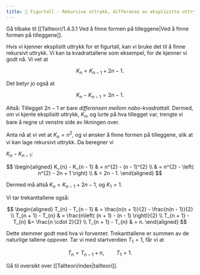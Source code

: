 ```yaml
---
title: 📄 Figurtall - Rekursive uttrykk, differanse av eksplisitte uttrykk
---
```

Gå tilbake til [[Tallteori/1.4.3.1 Ved å finne formen på tilleggene|Ved å finne formen på tilleggene]].


Hvis vi kjenner eksplisitt uttrykk for et figurtall, kan vi bruke det til å finne rekursivt uttrykk. Vi kan ta kvadrattallene som eksempel, for de kjenner vi godt nå. Vi vet at

$$
K_{n} = K_{n - 1} + 2n - 1.
$$

Det betyr jo også at

$$
K_{n} - K_{n - 1} = 2n - 1.
$$

Altså: Tillegget $2n - 1$ er bare *differansen mellom nabo-kvadrattall.* Dermed, om vi kjente eksplisitt uttrykk, $K_{n}$, og lurte på hva tillegget var, trengte vi bare å regne ut venstre side av likningen over.

Anta nå at vi vet at $K_{n} = n^{2}$, og vi ønsker å finne formen på tilleggene, slik at vi kan lage rekursivt uttrykk. Da beregner vi 

$K_{n} - K_{n - 1}$:

$$
\begin{aligned} 
K_{n} - K_{n - 1}
& = n^{2} - (n - 1)^{2}
\\
& = n^{2} - \left( n^{2} - 2n + 1 \right)
\\ 
& = 2n - 1.
\end{aligned} 
$$

Dermed må altså $K_{n} = K_{n - 1} + 2n - 1$, og $K_{1} = 1$.

Vi tar trekanttallene også:

$$
\begin{aligned} 
T_{n} - T_{n - 1} & = \frac{n(n + 1)}{2} - \frac{n(n - 1)}{2}
\\ T_{n + 1} - T_{n} & = \frac{n\left( (n + 1) - (n - 1) \right)}{2}
\\
T_{n + 1} - T_{n}
&= \frac{n \cdot 2}{2}
\\
T_{n + 1} - T_{n} & = n.
\end{aligned} 
$$

Dette stemmer godt med hva vi forventet: Trekanttallene er summen av de naturlige tallene oppover. Tar vi med startverdien $T_{1} = 1$, får vi at

$$T_{n} = T_{n - 1} + n,\quad \quad T_{1} = 1.$$


Gå til oversikt over [[Tallteori/index|tallteori]].